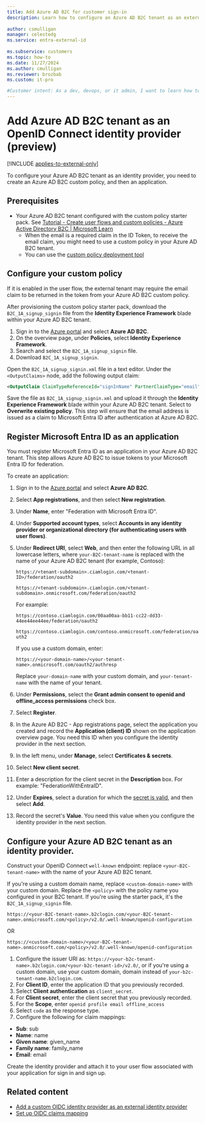 ```yaml
---
title: Add Azure AD B2C for customer sign-in
description: Learn how to configure an Azure AD B2C tenant as an external identity provider in Microsoft Entra External ID, enabling users to sign in using their existing accounts. 
 
author: csmulligan
manager: celestedg
ms.service: entra-external-id
 
ms.subservice: customers
ms.topic: how-to
ms.date: 11/27/2024
ms.author: cmulligan
ms.reviewer: brozbab
ms.custom: it-pro

#Customer intent: As a dev, devops, or it admin, I want to learn how to configure an Azure AD B2C tenant as an identity provider for my external tenant.
---
```

# Add Azure AD B2C tenant as an OpenID Connect identity provider (preview)

[!INCLUDE [applies-to-external-only](../includes/applies-to-external-only.md)]

To configure your Azure AD B2C tenant as an identity provider, you need to create an Azure AD B2C custom policy, and then an application.

## Prerequisites

- Your Azure AD B2C tenant configured with the custom policy starter pack. See [Tutorial - Create user flows and custom policies - Azure Active Directory B2C | Microsoft Learn](/azure/active-directory-b2c/tutorial-create-user-flows?pivots=b2c-custom-policy)
  - When the email is a required claim in the ID Token, to receive the email claim, you might need to use a custom policy in your Azure AD B2C tenant.
  - You can use the [custom policy deployment tool](https://aka.ms/iefsetup)

## Configure your custom policy

If it is enabled in the user flow, the external tenant may require the email claim to be returned in the token from your Azure AD B2C custom policy.

After provisioning the custom policy starter pack, download the `B2C_1A_signup_signin` file from the **Identity Experience Framework** blade within your Azure AD B2C tenant.

1. Sign in to the [Azure portal](https://portal.azure.com) and select **Azure AD B2C**.
1. On the overview page, under **Policies**, select **Identity Experience Framework**.
1. Search and select the `B2C_1A_signup_signin` file.
1. Download `B2C_1A_signup_signin`.

Open the `B2C_1A_signup_signin.xml` file in a text editor. Under the `<OutputClaims>` node, add the following output claim:

```xml
<OutputClaim ClaimTypeReferenceId="signInName" PartnerClaimType="email">
```

Save the file as `B2C_1A_signup_signin.xml` and upload it through the **Identity Experience Framework** blade within your Azure AD B2C tenant. Select to **Overwrite existing policy**. This step will ensure that the email address is issued as a claim to Microsoft Entra ID after authentication at Azure AD B2C.

## Register Microsoft Entra ID as an application

You must register Microsoft Entra ID as an application in your Azure AD B2C tenant. This step allows Azure AD B2C to issue tokens to your Microsoft Entra ID for federation.

To create an application:

1. Sign in to the [Azure portal](https://portal.azure.com) and select **Azure AD B2C**.
1. Select **App registrations**, and then select **New registration**.
1. Under **Name**, enter "Federation with Microsoft Entra ID".
1. Under **Supported account types**, select **Accounts in any identity provider or organizational directory (for authenticating users with user flows)**.
1. Under **Redirect URI**, select **Web**, and then enter the following URL in all lowercase letters, where `your-B2C-tenant-name` is replaced with the name of your Azure AD B2C tenant (for example, Contoso):
  
    `https://<tenant-subdomain>.ciamlogin.com/<tenant-ID>/federation/oauth2`
    
    `https://<tenant-subdomain>.ciamlogin.com/<tenant-subdomain>.onmicrosoft.com/federation/oauth2`
    
    For example:
      
    `https://contoso.ciamlogin.com/00aa00aa-bb11-cc22-dd33-44ee44ee44ee/federation/oauth2`
    
    `https://contoso.ciamlogin.com/contoso.onmicrosoft.com/federation/oauth2`
    
    If you use a custom domain, enter:
      
    `https://<your-domain-name>/<your-tenant-name>.onmicrosoft.com/oauth2/authresp`
    
    Replace `your-domain-name` with your custom domain, and `your-tenant-name` with the name of your tenant.
    
6. Under **Permissions**, select the **Grant admin consent to openid and offline_access permissions** check box.
7. Select **Register**.
8. In the Azure AD B2C - App registrations page, select the application you created and record the **Application (client) ID** shown on the application overview page. You need this ID when you configure the identity provider in the next section.
9. In the left menu, under **Manage**, select **Certificates & secrets**.
10. Select **New client secret**.
11. Enter a description for the client secret in the **Description** box. For example: "FederationWithEntraID".
12. Under **Expires**, select a duration for which the [secret is valid](/azure/active-directory-b2c/policy-keys-overview), and then select **Add**.
13. Record the secret's **Value**. You need this value when you configure the identity provider in the next section.


## Configure your Azure AD B2C tenant as an identity provider.

Construct your OpenID Connect `well-known` endpoint: replace `<your-B2C-tenant-name>` with the name of your Azure AD B2C tenant. 

If you're using a custom domain name, replace `<custom-domain-name>` with your custom domain. Replace the `<policy>` with the policy name you configured in your B2C tenant. If you're using the starter pack, it's the `B2C_1A_signup_signin` file.

`https://<your-B2C-tenant-name>.b2clogin.com/<your-B2C-tenant-name>.onmicrosoft.com/<policy>/v2.0/.well-known/openid-configuration`

OR

`https://<custom-domain-name>/<your-B2C-tenant-name>.onmicrosoft.com/<policy>/v2.0/.well-known/openid-configuration`

1. Configure the issuer URI as: `https://<your-b2c-tenant-name>.b2clogin.com/<your-b2c-tenant-id>/v2.0/`, or if you're using a custom domain, use your custom domain, domain instead of `your-b2c-tenant-name.b2clogin.com`.
1. For **Client ID**, enter the application ID that you previously recorded.
1. Select **Client authentication** as `client_secret`.
1. For **Client secret**, enter the client secret that you previously recorded.
1. For the **Scope**, enter `openid profile email offline_access`
1. Select `code` as the response type.
1. Configure the following for claim mappings:
  - **Sub**: sub
  - **Name**: name
  - **Given name**: given_name
  - **Family name**: family_name
  - **Email**: email

Create the identity provider and attach it to your user flow associated with your application for sign in and sign up.

## Related content

- [Add a custom OIDC identity provider as an external identity provider](how-to-custom-oidc-federation-customers.md)
- [Set up OIDC claims mapping](reference-oidc-claims-mapping-customers.md)